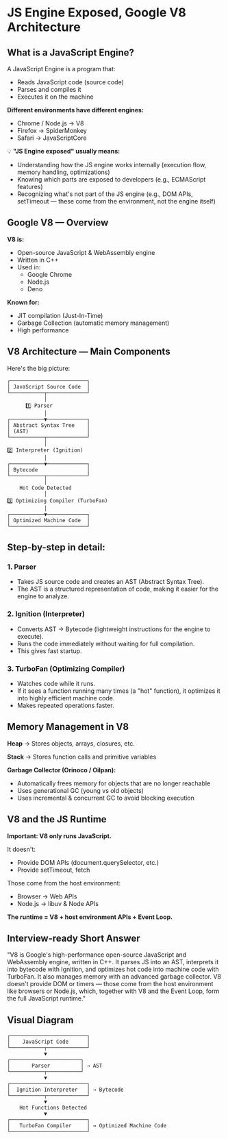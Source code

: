 # JS Engine Exposed, Google V8 Architecture

## What is a JavaScript Engine?

A JavaScript Engine is a program that:

- Reads JavaScript code (source code)
- Parses and compiles it
- Executes it on the machine

**Different environments have different engines:**

- Chrome / Node.js → V8
- Firefox → SpiderMonkey
- Safari → JavaScriptCore

💡 **"JS Engine exposed" usually means:**

- Understanding how the JS engine works internally (execution flow, memory handling, optimizations)
- Knowing which parts are exposed to developers (e.g., ECMAScript features)
- Recognizing what's not part of the JS engine (e.g., DOM APIs, setTimeout — these come from the environment, not the engine itself)

## Google V8 — Overview

**V8 is:**

- Open-source JavaScript & WebAssembly engine
- Written in C++
- Used in:
  - Google Chrome
  - Node.js
  - Deno

**Known for:**

- JIT compilation (Just-In-Time)
- Garbage Collection (automatic memory management)
- High performance

## V8 Architecture — Main Components

Here's the big picture:

```
┌─────────────────────────┐
│ JavaScript Source Code  │
└───────────┬─────────────┘
            │
      1️⃣ Parser
            │
┌───────────▼─────────────┐
│ Abstract Syntax Tree    │
│ (AST)                   │
└───────────┬─────────────┘
            │
2️⃣ Interpreter (Ignition)
            │
┌───────────▼─────────────┐
│ Bytecode                │
└───────────┬─────────────┘
            │
    Hot Code Detected
            │
3️⃣ Optimizing Compiler (TurboFan)
            │
┌───────────▼─────────────┐
│ Optimized Machine Code  │
└─────────────────────────┘
```

## Step-by-step in detail:

### 1. Parser

- Takes JS source code and creates an AST (Abstract Syntax Tree).
- The AST is a structured representation of code, making it easier for the engine to analyze.

### 2. Ignition (Interpreter)

- Converts AST → Bytecode (lightweight instructions for the engine to execute).
- Runs the code immediately without waiting for full compilation.
- This gives fast startup.

### 3. TurboFan (Optimizing Compiler)

- Watches code while it runs.
- If it sees a function running many times (a "hot" function), it optimizes it into highly efficient machine code.
- Makes repeated operations faster.

## Memory Management in V8

**Heap** → Stores objects, arrays, closures, etc.

**Stack** → Stores function calls and primitive variables

**Garbage Collector (Orinoco / Oilpan):**

- Automatically frees memory for objects that are no longer reachable
- Uses generational GC (young vs old objects)
- Uses incremental & concurrent GC to avoid blocking execution

## V8 and the JS Runtime

**Important: V8 only runs JavaScript.**

It doesn't:

- Provide DOM APIs (document.querySelector, etc.)
- Provide setTimeout, fetch

Those come from the host environment:

- Browser → Web APIs
- Node.js → libuv & Node APIs

**The runtime = V8 + host environment APIs + Event Loop.**

## Interview-ready Short Answer

"V8 is Google's high-performance open-source JavaScript and WebAssembly engine, written in C++. It parses JS into an AST, interprets it into bytecode with Ignition, and optimizes hot code into machine code with TurboFan. It also manages memory with an advanced garbage collector. V8 doesn't provide DOM or timers — those come from the host environment like browsers or Node.js, which, together with V8 and the Event Loop, form the full JavaScript runtime."

## Visual Diagram

```
┌─────────────────────────┐
│    JavaScript Code      │
└───────────┬─────────────┘
            ▼
┌───────────────────────┐
│       Parser          │ → AST
└───────────┬───────────┘
            ▼
┌─────────────────────────┐
│  Ignition Interpreter   │ → Bytecode
└───────────┬─────────────┘
            ▼
    Hot Functions Detected
            ▼
┌─────────────────────────┐
│   TurboFan Compiler     │ → Optimized Machine Code
└─────────────────────────┘
```
